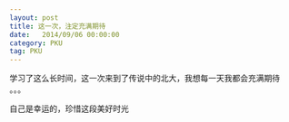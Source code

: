 ```yaml
---
layout: post
title: 这一次，注定充满期待 
date:   2014/09/06 00:00:00 
category: PKU
tag: PKU
---
```


学习了这么长时间，这一次来到了传说中的北大，我想每一天我都会充满期待
。。。

自己是幸运的，珍惜这段美好时光

